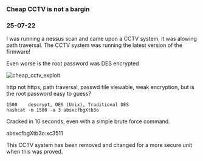 ### Cheap CCTV is not a bargin
### 25-07-22

I was running a nessus scan and came upon a CCTV system, it was alowing path traversal. The CCTV system was running the latest version of the firmware!

Even worse is the root password was DES encrypted

![cheap_cctv_exploit](https://i3n0dwzm.github.io/images/1_cheap_cctv.png)

http not https, path traversal, passwd file viewable, weak encryption, but is the root password easy to guess? 


```text
1500 	descrypt, DES (Unix), Traditional DES 
hashcat -m 1500 -a 3 absxcfbgXtb3o
```

Cracked in 10 seconds, even with a simple brute force command.

absxcfbgXtb3o:xc3511

This CCTV system has been removed and changed for a more secure unit when this was proved.
